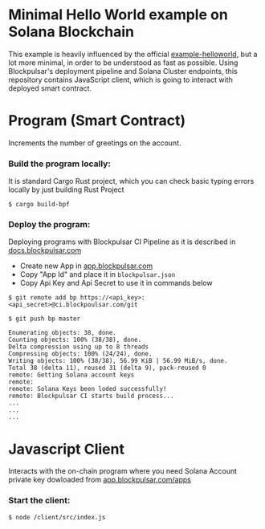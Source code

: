 # Minimal Hello World example on Solana Blockchain

This example is heavily influenced by the official [example-helloworld](https://github.com/solana-labs/example-helloworld), but a lot more minimal, in order to be understood as fast as possible.
Using Blockpulsar's deployment pipeline and Solana Cluster endpoints, this repository contains JavaScript client, which is going to interact with deployed smart contract.

# Program (Smart Contract)
Increments the number of greetings on the account.


### Build the program locally:

It is standard Cargo Rust project, which you can check basic typing errors locally by just building Rust Project

```console
$ cargo build-bpf
```

### Deploy the program:

Deploying programs with Blockpulsar CI Pipeline as it is described in [docs.blockpulsar.com](https://docs.blockpulsar.com)

- Create new App in [app.blockpulsar.com](https://app.blockpulsar.com/apps)
- Copy "App Id" and place it in `blockpulsar.json`
- Copy Api Key and Api Secret to use it in commands below

```console
$ git remote add bp https://<api_key>:<api_secret>@ci.blockpoulsar.com/git

$ git push bp master

Enumerating objects: 38, done.
Counting objects: 100% (38/38), done.
Delta compression using up to 8 threads
Compressing objects: 100% (24/24), done.
Writing objects: 100% (38/38), 56.99 KiB | 56.99 MiB/s, done.
Total 38 (delta 11), reused 31 (delta 9), pack-reused 0
remote: Getting Solana account keys
remote:
remote: Solana Keys been loded successfully!
remote: Blockpulsar CI starts build process...
...
...
...
```

# Javascript Client
Interacts with the on-chain program where you need Solana Account private key dowloaded from [app.blockpulsar.com/apps](https://app.blockpulsar.com/apps)

### Start the client:
```console
$ node /client/src/index.js
```